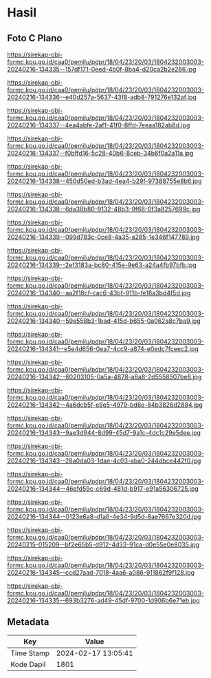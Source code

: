 # Hasil

## Foto C Plano

https://sirekap-obj-formc.kpu.go.id/caa0/pemilu/pdpr/18/04/23/20/03/1804232003003-20240216-134335--157df171-0eed-4b0f-8ba4-d20ca2b2e286.jpg

https://sirekap-obj-formc.kpu.go.id/caa0/pemilu/pdpr/18/04/23/20/03/1804232003003-20240216-134336--e40d257a-5637-43f8-adb8-791276e132af.jpg

https://sirekap-obj-formc.kpu.go.id/caa0/pemilu/pdpr/18/04/23/20/03/1804232003003-20240216-134337--4ea4abfe-2af1-41f0-8ffd-7eeaa182ab8d.jpg

https://sirekap-obj-formc.kpu.go.id/caa0/pemilu/pdpr/18/04/23/20/03/1804232003003-20240216-134337--f0bffd16-5c28-40b6-8ceb-34b6f0a2a11a.jpg

https://sirekap-obj-formc.kpu.go.id/caa0/pemilu/pdpr/18/04/23/20/03/1804232003003-20240216-134338--450d50ed-b3ad-4ea4-b29f-97388755e8b6.jpg

https://sirekap-obj-formc.kpu.go.id/caa0/pemilu/pdpr/18/04/23/20/03/1804232003003-20240216-134338--6da38b80-9132-48b3-9f68-0f3a8257699c.jpg

https://sirekap-obj-formc.kpu.go.id/caa0/pemilu/pdpr/18/04/23/20/03/1804232003003-20240216-134339--099d783c-0ce8-4a35-a285-1e346f147789.jpg

https://sirekap-obj-formc.kpu.go.id/caa0/pemilu/pdpr/18/04/23/20/03/1804232003003-20240216-134339--2ef3183a-bc80-415e-9e63-a24a4fb97bfb.jpg

https://sirekap-obj-formc.kpu.go.id/caa0/pemilu/pdpr/18/04/23/20/03/1804232003003-20240216-134340--aa2f18cf-cac6-43bf-911b-fe18a3bd4f5d.jpg

https://sirekap-obj-formc.kpu.go.id/caa0/pemilu/pdpr/18/04/23/20/03/1804232003003-20240216-134340--59e558b3-1bad-415d-b655-0a062a8c7ba9.jpg

https://sirekap-obj-formc.kpu.go.id/caa0/pemilu/pdpr/18/04/23/20/03/1804232003003-20240216-134341--e5e4d656-0ea7-4cc9-a874-e0edc7fceec2.jpg

https://sirekap-obj-formc.kpu.go.id/caa0/pemilu/pdpr/18/04/23/20/03/1804232003003-20240216-134342--60203105-0a5a-4878-a6a8-2d5558507be8.jpg

https://sirekap-obj-formc.kpu.go.id/caa0/pemilu/pdpr/18/04/23/20/03/1804232003003-20240216-134342--4a6dcb5f-e9e5-4979-bd6e-84b3826d2884.jpg

https://sirekap-obj-formc.kpu.go.id/caa0/pemilu/pdpr/18/04/23/20/03/1804232003003-20240216-134343--9ae3d944-8d99-45d7-9a1c-4dc1c29e5dee.jpg

https://sirekap-obj-formc.kpu.go.id/caa0/pemilu/pdpr/18/04/23/20/03/1804232003003-20240216-134343--28a0da03-1dae-4c03-aba0-244dbce442f0.jpg

https://sirekap-obj-formc.kpu.go.id/caa0/pemilu/pdpr/18/04/23/20/03/1804232003003-20240216-134344--46efd59c-c69d-481d-b917-e91a56306725.jpg

https://sirekap-obj-formc.kpu.go.id/caa0/pemilu/pdpr/18/04/23/20/03/1804232003003-20240216-134344--0123e6a8-d1a6-4e34-9d5d-8ae7667e320d.jpg

https://sirekap-obj-formc.kpu.go.id/caa0/pemilu/pdpr/18/04/23/20/03/1804232003003-20240215-015209--bf2e65b5-d912-4d33-91ca-d0e55e0e8035.jpg

https://sirekap-obj-formc.kpu.go.id/caa0/pemilu/pdpr/18/04/23/20/03/1804232003003-20240216-134345--ccd27aad-7018-4aa6-a086-911862f9f128.jpg

https://sirekap-obj-formc.kpu.go.id/caa0/pemilu/pdpr/18/04/23/20/03/1804232003003-20240216-134335--693b3276-ad49-45df-9700-1d906b6e71eb.jpg


## Metadata

| Key        | Value               |
| ---------- | ------------------- |
| Time Stamp | 2024-02-17 13:05:41 |
| Kode Dapil | 1801                |



